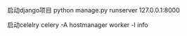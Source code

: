 启动django项目
python manage.py runserver 127.0.0.1:8000

启动celelry
celery -A hostmanager worker -l info
